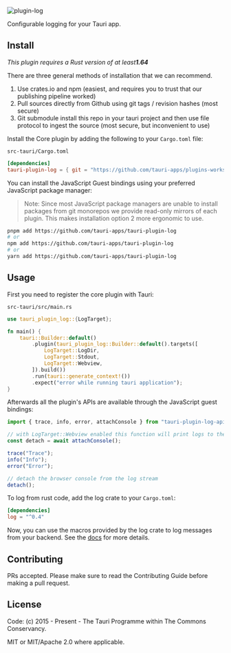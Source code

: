 ![plugin-log](banner.png)

Configurable logging for your Tauri app.

## Install

_This plugin requires a Rust version of at least**1.64**_

There are three general methods of installation that we can recommend.

1. Use crates.io and npm (easiest, and requires you to trust that our publishing pipeline worked)
2. Pull sources directly from Github using git tags / revision hashes (most secure)
3. Git submodule install this repo in your tauri project and then use file protocol to ingest the source (most secure, but inconvenient to use)

Install the Core plugin by adding the following to your `Cargo.toml` file:

`src-tauri/Cargo.toml`

```toml
[dependencies]
tauri-plugin-log = { git = "https://github.com/tauri-apps/plugins-workspace", branch = "dev" }
```

You can install the JavaScript Guest bindings using your preferred JavaScript package manager:

> Note: Since most JavaScript package managers are unable to install packages from git monorepos we provide read-only mirrors of each plugin. This makes installation option 2 more ergonomic to use.

```sh
pnpm add https://github.com/tauri-apps/tauri-plugin-log
# or
npm add https://github.com/tauri-apps/tauri-plugin-log
# or
yarn add https://github.com/tauri-apps/tauri-plugin-log
```

## Usage

First you need to register the core plugin with Tauri:

`src-tauri/src/main.rs`

```rust
use tauri_plugin_log::{LogTarget};

fn main() {
    tauri::Builder::default()
        .plugin(tauri_plugin_log::Builder::default().targets([
            LogTarget::LogDir,
            LogTarget::Stdout,
            LogTarget::Webview,
        ]).build())
        .run(tauri::generate_context!())
        .expect("error while running tauri application");
}
```

Afterwards all the plugin's APIs are available through the JavaScript guest bindings:

```javascript
import { trace, info, error, attachConsole } from "tauri-plugin-log-api";

// with LogTarget::Webview enabled this function will print logs to the browser console
const detach = await attachConsole();

trace("Trace");
info("Info");
error("Error");

// detach the browser console from the log stream
detach();
```

To log from rust code, add the log crate to your `Cargo.toml`:

```toml
[dependencies]
log = "^0.4"
```

Now, you can use the macros provided by the log crate to log messages from your backend. See the [docs](https://docs.rs/log/latest) for more details.

## Contributing

PRs accepted. Please make sure to read the Contributing Guide before making a pull request.

## License

Code: (c) 2015 - Present - The Tauri Programme within The Commons Conservancy.

MIT or MIT/Apache 2.0 where applicable.
